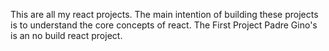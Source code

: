 This are all my react projects. The main intention of building these projects is to understand the core concepts of react.
The First Project Padre Gino's is an no build react project.
